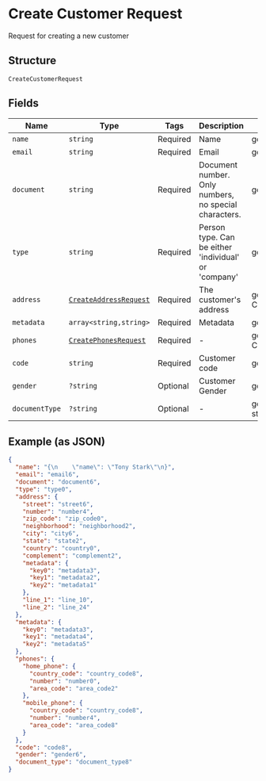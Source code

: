 
# Create Customer Request

Request for creating a new customer

## Structure

`CreateCustomerRequest`

## Fields

| Name | Type | Tags | Description | Getter | Setter |
|  --- | --- | --- | --- | --- | --- |
| `name` | `string` | Required | Name | getName(): string | setName(string name): void |
| `email` | `string` | Required | Email | getEmail(): string | setEmail(string email): void |
| `document` | `string` | Required | Document number. Only numbers, no special characters. | getDocument(): string | setDocument(string document): void |
| `type` | `string` | Required | Person type. Can be either 'individual' or 'company' | getType(): string | setType(string type): void |
| `address` | [`CreateAddressRequest`](../../doc/models/create-address-request.md) | Required | The customer's address | getAddress(): CreateAddressRequest | setAddress(CreateAddressRequest address): void |
| `metadata` | `array<string,string>` | Required | Metadata | getMetadata(): array | setMetadata(array metadata): void |
| `phones` | [`CreatePhonesRequest`](../../doc/models/create-phones-request.md) | Required | - | getPhones(): CreatePhonesRequest | setPhones(CreatePhonesRequest phones): void |
| `code` | `string` | Required | Customer code | getCode(): string | setCode(string code): void |
| `gender` | `?string` | Optional | Customer Gender | getGender(): ?string | setGender(?string gender): void |
| `documentType` | `?string` | Optional | - | getDocumentType(): ?string | setDocumentType(?string documentType): void |

## Example (as JSON)

```json
{
  "name": "{\n    \"name\": \"Tony Stark\"\n}",
  "email": "email6",
  "document": "document6",
  "type": "type0",
  "address": {
    "street": "street6",
    "number": "number4",
    "zip_code": "zip_code0",
    "neighborhood": "neighborhood2",
    "city": "city6",
    "state": "state2",
    "country": "country0",
    "complement": "complement2",
    "metadata": {
      "key0": "metadata3",
      "key1": "metadata2",
      "key2": "metadata1"
    },
    "line_1": "line_10",
    "line_2": "line_24"
  },
  "metadata": {
    "key0": "metadata3",
    "key1": "metadata4",
    "key2": "metadata5"
  },
  "phones": {
    "home_phone": {
      "country_code": "country_code8",
      "number": "number0",
      "area_code": "area_code2"
    },
    "mobile_phone": {
      "country_code": "country_code8",
      "number": "number4",
      "area_code": "area_code8"
    }
  },
  "code": "code8",
  "gender": "gender6",
  "document_type": "document_type8"
}
```

